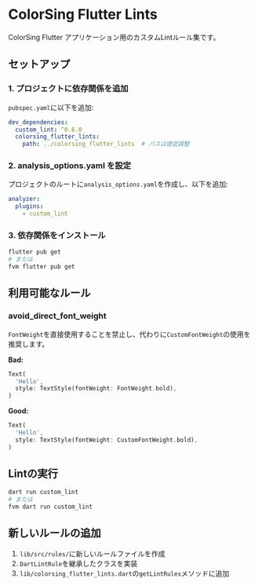 # ColorSing Flutter Lints

ColorSing Flutter アプリケーション用のカスタムLintルール集です。

## セットアップ

### 1. プロジェクトに依存関係を追加

`pubspec.yaml`に以下を追加:

```yaml
dev_dependencies:
  custom_lint: ^0.6.0
  colorsing_flutter_lints:
    path: ../colorsing_flutter_lints  # パスは適宜調整
```

### 2. analysis_options.yaml を設定

プロジェクトのルートに`analysis_options.yaml`を作成し、以下を追加:

```yaml
analyzer:
  plugins:
    - custom_lint
```

### 3. 依存関係をインストール

```bash
flutter pub get
# または
fvm flutter pub get
```

## 利用可能なルール

### avoid_direct_font_weight

`FontWeight`を直接使用することを禁止し、代わりに`CustomFontWeight`の使用を推奨します。

**Bad:**
```dart
Text(
  'Hello',
  style: TextStyle(fontWeight: FontWeight.bold),
)
```

**Good:**
```dart
Text(
  'Hello',
  style: TextStyle(fontWeight: CustomFontWeight.bold),
)
```

## Lintの実行

```bash
dart run custom_lint
# または
fvm dart run custom_lint
```

## 新しいルールの追加

1. `lib/src/rules/`に新しいルールファイルを作成
2. `DartLintRule`を継承したクラスを実装
3. `lib/colorsing_flutter_lints.dart`の`getLintRules`メソッドに追加
